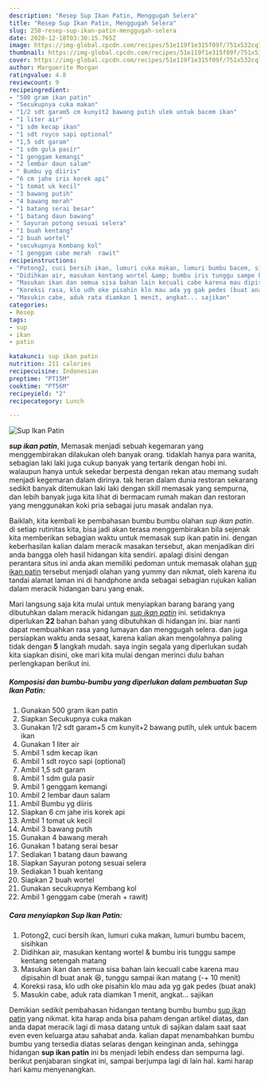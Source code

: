 ```yaml
---
description: "Resep Sup Ikan Patin, Menggugah Selera"
title: "Resep Sup Ikan Patin, Menggugah Selera"
slug: 258-resep-sup-ikan-patin-menggugah-selera
date: 2020-12-18T03:30:15.765Z
image: https://img-global.cpcdn.com/recipes/51e119f1e315f09f/751x532cq70/sup-ikan-patin-foto-resep-utama.jpg
thumbnail: https://img-global.cpcdn.com/recipes/51e119f1e315f09f/751x532cq70/sup-ikan-patin-foto-resep-utama.jpg
cover: https://img-global.cpcdn.com/recipes/51e119f1e315f09f/751x532cq70/sup-ikan-patin-foto-resep-utama.jpg
author: Marguerite Morgan
ratingvalue: 4.8
reviewcount: 9
recipeingredient:
- "500 gram ikan patin"
- "Secukupnya cuka makan"
- "1/2 sdt garam5 cm kunyit2 bawang putih ulek untuk bacem ikan"
- "1 liter air"
- "1 sdm kecap ikan"
- "1 sdt royco sapi optional"
- "1,5 sdt garam"
- "1 sdm gula pasir"
- "1 genggam kemangi"
- "2 lembar daun salam"
- " Bumbu yg diiris"
- "6 cm jahe iris korek api"
- "1 tomat uk kecil"
- "3 bawang putih"
- "4 bawang merah"
- "1 batang serai besar"
- "1 batang daun bawang"
- " Sayuran potong sesuai selera"
- "1 buah kentang"
- "2 buah wortel"
- "secukupnya Kembang kol"
- "1 genggam cabe merah  rawit"
recipeinstructions:
- "Potong2, cuci bersih ikan, lumuri cuka makan, lumuri bumbu bacem, sisihkan"
- "Didihkan air, masukan kentang wortel &amp; bumbu iris tunggu sampe kentang setengah matang"
- "Masukan ikan dan semua sisa bahan lain kecuali cabe karena mau dipisahin dl buat anak 😆, tunggu sampai ikan matang (-+ 10 menit)"
- "Koreksi rasa, klo udh oke pisahin klo mau ada yg gak pedes (buat anak)"
- "Masukin cabe, aduk rata diamkan 1 menit, angkat... sajikan"
categories:
- Resep
tags:
- sup
- ikan
- patin

katakunci: sup ikan patin 
nutrition: 211 calories
recipecuisine: Indonesian
preptime: "PT15M"
cooktime: "PT56M"
recipeyield: "2"
recipecategory: Lunch

---
```



![Sup Ikan Patin](https://img-global.cpcdn.com/recipes/51e119f1e315f09f/751x532cq70/sup-ikan-patin-foto-resep-utama.jpg)

<b><i>sup ikan patin</i></b>, Memasak menjadi sebuah kegemaran yang menggembirakan dilakukan oleh banyak orang. tidaklah hanya para wanita, sebagian laki laki juga cukup banyak yang tertarik dengan hobi ini. walaupun hanya untuk sekedar berpesta dengan rekan atau memang sudah menjadi kegemaran dalam dirinya. tak heran dalam dunia restoran sekarang sedikit banyak ditemukan laki laki dengan skill memasak yang sempurna, dan lebih banyak juga kita lihat di bermacam rumah makan dan restoran yang menggunakan koki pria sebagai juru masak andalan nya.



Baiklah, kita kembali ke pembahasan bumbu bumbu olahan <i>sup ikan patin</i>. di setiap rutinitas kita, bisa jadi akan terasa menggembirakan bila sejenak kita memberikan sebagian waktu untuk memasak sup ikan patin ini. dengan keberhasilan kalian dalam meracik masakan tersebut, akan menjadikan diri anda bangga oleh hasil hidangan kita sendiri. apalagi disini dengan perantara situs ini anda akan memiliki pedoman untuk memasak olahan <u>sup ikan patin</u> tersebut menjadi olahan yang yummy dan nikmat, oleh karena itu tandai alamat laman ini di handphone anda sebagai sebagian rujukan kalian dalam meracik hidangan baru yang enak.


Mari langsung saja kita mulai untuk menyiapkan barang barang yang dibutuhkan dalam meracik hidangan <u><i>sup ikan patin</i></u> ini. setidaknya diperlukan <b>22</b> bahan bahan yang dibutuhkan di hidangan ini. biar nanti dapat membuahkan rasa yang lumayan dan menggugah selera. dan juga persiapkan waktu anda sesaat, karena kalian akan mengolahnya paling tidak dengan <b>5</b> langkah mudah. saya ingin segala yang diperlukan sudah kita siapkan disini, oke mari kita mulai dengan merinci dulu bahan perlengkapan berikut ini.

<!--inarticleads1-->

##### Komposisi dan bumbu-bumbu yang diperlukan dalam pembuatan Sup Ikan Patin:

1. Gunakan 500 gram ikan patin
1. Siapkan Secukupnya cuka makan
1. Gunakan 1/2 sdt garam+5 cm kunyit+2 bawang putih, ulek untuk bacem ikan
1. Gunakan 1 liter air
1. Ambil 1 sdm kecap ikan
1. Ambil 1 sdt royco sapi (optional)
1. Ambil 1,5 sdt garam
1. Ambil 1 sdm gula pasir
1. Ambil 1 genggam kemangi
1. Ambil 2 lembar daun salam
1. Ambil  Bumbu yg diiris
1. Siapkan 6 cm jahe iris korek api
1. Ambil 1 tomat uk kecil
1. Ambil 3 bawang putih
1. Gunakan 4 bawang merah
1. Gunakan 1 batang serai besar
1. Sediakan 1 batang daun bawang
1. Siapkan  Sayuran potong sesuai selera
1. Sediakan 1 buah kentang
1. Siapkan 2 buah wortel
1. Gunakan secukupnya Kembang kol
1. Ambil 1 genggam cabe (merah + rawit)




<!--inarticleads2-->

##### Cara menyiapkan Sup Ikan Patin:

1. Potong2, cuci bersih ikan, lumuri cuka makan, lumuri bumbu bacem, sisihkan
1. Didihkan air, masukan kentang wortel &amp; bumbu iris tunggu sampe kentang setengah matang
1. Masukan ikan dan semua sisa bahan lain kecuali cabe karena mau dipisahin dl buat anak 😆, tunggu sampai ikan matang (-+ 10 menit)
1. Koreksi rasa, klo udh oke pisahin klo mau ada yg gak pedes (buat anak)
1. Masukin cabe, aduk rata diamkan 1 menit, angkat... sajikan




Demikian sedikit pembahasan hidangan tentang bumbu bumbu <u>sup ikan patin</u> yang nikmat. kita harap anda bisa paham dengan artikel diatas, dan anda dapat meracik lagi di masa datang untuk di sajikan dalam saat saat even even keluarga atau sahabat anda. kalian dapat menambahkan bumbu bumbu yang tersedia diatas selaras dengan keinginan anda, sehingga hidangan <b>sup ikan patin</b> ini bs menjadi lebih endess dan sempurna lagi. berikut penjabaran singkat ini, sampai berjumpa lagi di lain hal. kami harap hari kamu menyenangkan.
